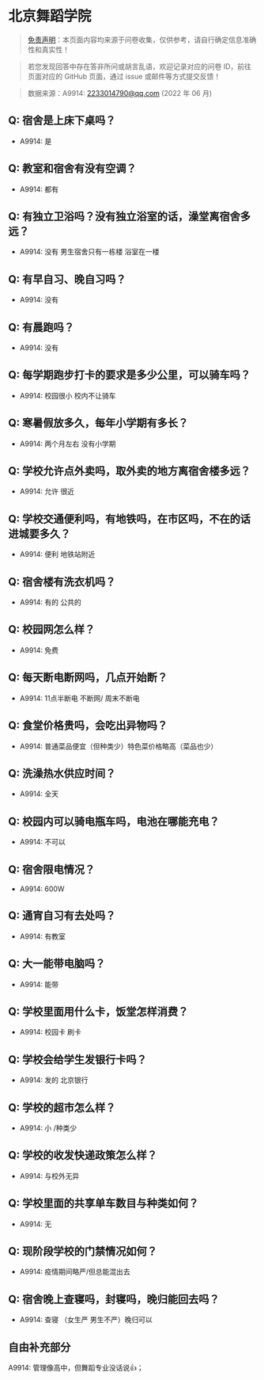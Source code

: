 # 北京舞蹈学院

> [免责声明](https://colleges.chat/#_3)：本页面内容均来源于问卷收集，仅供参考，请自行确定信息准确性和真实性！

> 若您发现回答中存在答非所问或胡言乱语，欢迎记录对应的问卷 ID，前往页面对应的 GitHub 页面，通过 issue 或邮件等方式提交反馈！

> 数据来源：A9914: 2233014790@qq.com (2022 年 06 月)

## Q: 宿舍是上床下桌吗？

- A9914: 是

## Q: 教室和宿舍有没有空调？

- A9914: 都有

## Q: 有独立卫浴吗？没有独立浴室的话，澡堂离宿舍多远？

- A9914: 没有 男生宿舍只有一栋楼 浴室在一楼

## Q: 有早自习、晚自习吗？

- A9914: 没有

## Q: 有晨跑吗？

- A9914: 没有

## Q: 每学期跑步打卡的要求是多少公里，可以骑车吗？

- A9914: 校园很小 校内不让骑车

## Q: 寒暑假放多久，每年小学期有多长？

- A9914: 两个月左右 没有小学期

## Q: 学校允许点外卖吗，取外卖的地方离宿舍楼多远？

- A9914: 允许 很近

## Q: 学校交通便利吗，有地铁吗，在市区吗，不在的话进城要多久？

- A9914: 便利 地铁站附近

## Q: 宿舍楼有洗衣机吗？

- A9914: 有的 公共的

## Q: 校园网怎么样？

- A9914: 免费

## Q: 每天断电断网吗，几点开始断？

- A9914: 11点半断电 不断网/ 周末不断电

## Q: 食堂价格贵吗，会吃出异物吗？

- A9914: 普通菜品便宜（但种类少）特色菜价格略高（菜品也少）

## Q: 洗澡热水供应时间？

- A9914: 全天

## Q: 校园内可以骑电瓶车吗，电池在哪能充电？

- A9914: 不可以

## Q: 宿舍限电情况？

- A9914: 600W

## Q: 通宵自习有去处吗？

- A9914: 有教室

## Q: 大一能带电脑吗？

- A9914: 能带

## Q: 学校里面用什么卡，饭堂怎样消费？

- A9914: 校园卡 刷卡

## Q: 学校会给学生发银行卡吗？

- A9914: 发的 北京银行

## Q: 学校的超市怎么样？

- A9914: 小 /种类少

## Q: 学校的收发快递政策怎么样？

- A9914: 与校外无异

## Q: 学校里面的共享单车数目与种类如何？

- A9914: 无

## Q: 现阶段学校的门禁情况如何？

- A9914: 疫情期间略严/但总能混出去

## Q: 宿舍晚上查寝吗，封寝吗，晚归能回去吗？

- A9914: 查寝  （女生严 男生不严）晚归可以

## 自由补充部分

A9914: 管理像高中，但舞蹈专业没话说👍；